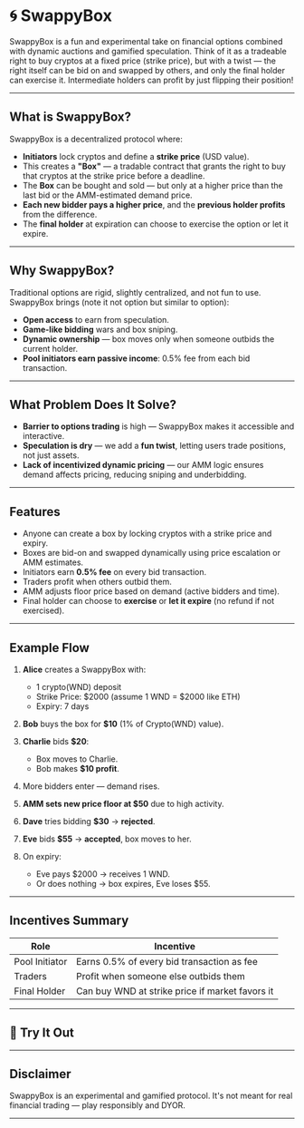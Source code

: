 # 🌀 SwappyBox

SwappyBox is a fun and experimental take on financial options combined with dynamic auctions and gamified speculation. Think of it as a tradeable right to buy cryptos at a fixed price (strike price), but with a twist — the right itself can be bid on and swapped by others, and only the final holder can exercise it. Intermediate holders can profit by just flipping their position!

---
## What is SwappyBox?

SwappyBox is a decentralized protocol where:

- **Initiators** lock cryptos and define a **strike price** (USD value).
- This creates a **"Box"** — a tradable contract that grants the right to buy that cryptos at the strike price before a deadline.
- The **Box** can be bought and sold — but only at a higher price than the last bid or the AMM-estimated demand price.
- **Each new bidder pays a higher price**, and the **previous holder profits** from the difference.
- The **final holder** at expiration can choose to exercise the option or let it expire.

---

## Why SwappyBox?

Traditional options are rigid, slightly centralized, and not fun to use. SwappyBox brings (note it not option but similar to option):

- **Open access** to earn from speculation.
- **Game-like bidding** wars and box sniping.
- **Dynamic ownership** — box moves only when someone outbids the current holder.
- **Pool initiators earn passive income**: 0.5% fee from each bid transaction.

---

##  What Problem Does It Solve?

- **Barrier to options trading** is high — SwappyBox makes it accessible and interactive.
- **Speculation is dry** — we add a **fun twist**, letting users trade positions, not just assets.
- **Lack of incentivized dynamic pricing** — our AMM logic ensures demand affects pricing, reducing sniping and underbidding.

---

## Features

- Anyone can create a box by locking cryptos with a strike price and expiry.
- Boxes are bid-on and swapped dynamically using price escalation or AMM estimates.
- Initiators earn **0.5% fee** on every bid transaction.
- Traders profit when others outbid them.
- AMM adjusts floor price based on demand (active bidders and time).
- Final holder can choose to **exercise** or **let it expire** (no refund if not exercised).

---

## Example Flow

1. **Alice** creates a SwappyBox with:
   - 1 crypto(WND) deposit
   - Strike Price: $2000 (assume 1 WND = $2000 like ETH)
   - Expiry: 7 days

2. **Bob** buys the box for **$10** (1% of Crypto(WND) value).

3. **Charlie** bids **$20**:
   - Box moves to Charlie.
   - Bob makes **$10 profit**.

4. More bidders enter — demand rises.

5. **AMM sets new price floor at $50** due to high activity.

6. **Dave** tries bidding **$30** → **rejected**.

7. **Eve** bids **$55** → **accepted**, box moves to her.

8. On expiry:
   - Eve pays $2000 → receives 1 WND.
   - Or does nothing → box expires, Eve loses $55.

---

## Incentives Summary

| Role | Incentive |
|------|-----------|
| Pool Initiator | Earns 0.5% of every bid transaction as fee |
| Traders | Profit when someone else outbids them |
| Final Holder | Can buy WND at strike price if market favors it |

---

## 🧪 Try It Out

---



##  Disclaimer

SwappyBox is an experimental and gamified protocol. It's not meant for real financial trading — play responsibly and DYOR.

---



